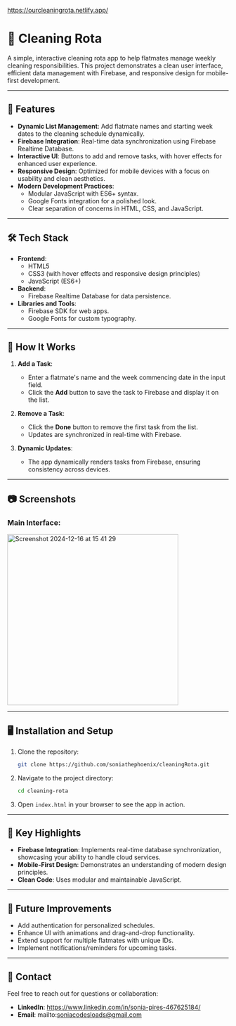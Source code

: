 https://ourcleaningrota.netlify.app/

# 🧹 Cleaning Rota

A simple, interactive cleaning rota app to help flatmates manage weekly cleaning responsibilities. This project demonstrates a clean user interface, efficient data management with Firebase, and responsive design for mobile-first development.

---

## 🚀 Features

- **Dynamic List Management**: Add flatmate names and starting week dates to the cleaning schedule dynamically.
- **Firebase Integration**: Real-time data synchronization using Firebase Realtime Database.
- **Interactive UI**: Buttons to add and remove tasks, with hover effects for enhanced user experience.
- **Responsive Design**: Optimized for mobile devices with a focus on usability and clean aesthetics.
- **Modern Development Practices**:
  - Modular JavaScript with ES6+ syntax.
  - Google Fonts integration for a polished look.
  - Clear separation of concerns in HTML, CSS, and JavaScript.

---

## 🛠️ Tech Stack

- **Frontend**: 
  - HTML5
  - CSS3 (with hover effects and responsive design principles)
  - JavaScript (ES6+)
- **Backend**: 
  - Firebase Realtime Database for data persistence.
- **Libraries and Tools**:
  - Firebase SDK for web apps.
  - Google Fonts for custom typography.

---

## 🧩 How It Works

1. **Add a Task**:
   - Enter a flatmate's name and the week commencing date in the input field.
   - Click the **Add** button to save the task to Firebase and display it on the list.

2. **Remove a Task**:
   - Click the **Done** button to remove the first task from the list.
   - Updates are synchronized in real-time with Firebase.

3. **Dynamic Updates**:
   - The app dynamically renders tasks from Firebase, ensuring consistency across devices.

---

## 📷 Screenshots

### Main Interface:
<img width="389" alt="Screenshot 2024-12-16 at 15 41 29" src="https://github.com/user-attachments/assets/d8acb1d9-ae60-4432-80f7-eb6acfdb8424" />

---

## 🖥️ Installation and Setup

1. Clone the repository:
   ```bash
   git clone https://github.com/soniathephoenix/cleaningRota.git
   ```
2. Navigate to the project directory:
   ```bash
   cd cleaning-rota
   ```
3. Open `index.html` in your browser to see the app in action.

---

## 🌟 Key Highlights

- **Firebase Integration**: Implements real-time database synchronization, showcasing your ability to handle cloud services.
- **Mobile-First Design**: Demonstrates an understanding of modern design principles.
- **Clean Code**: Uses modular and maintainable JavaScript.

---

## 🚀 Future Improvements

- Add authentication for personalized schedules.
- Enhance UI with animations and drag-and-drop functionality.
- Extend support for multiple flatmates with unique IDs.
- Implement notifications/reminders for upcoming tasks.

---

## 📧 Contact

Feel free to reach out for questions or collaboration:

- **LinkedIn**: https://www.linkedin.com/in/sonia-pires-467625184/
- **Email**: mailto:soniacodesloads@gmail.com
